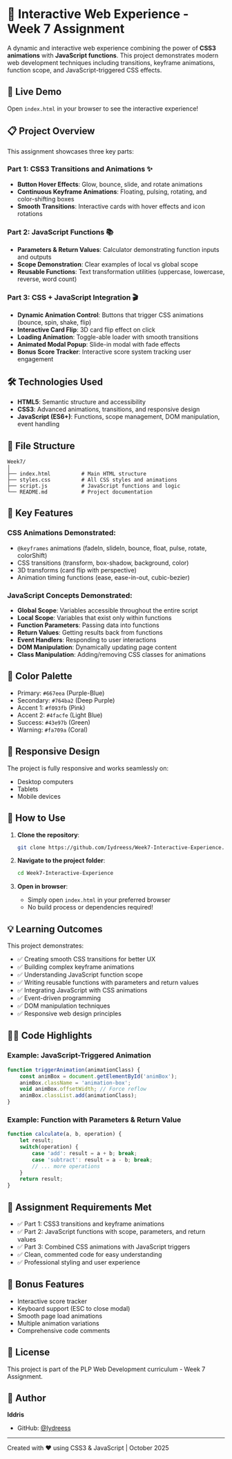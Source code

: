 # 🎨 Interactive Web Experience - Week 7 Assignment

A dynamic and interactive web experience combining the power of **CSS3 animations** with **JavaScript functions**. This project demonstrates modern web development techniques including transitions, keyframe animations, function scope, and JavaScript-triggered CSS effects.

## 🚀 Live Demo

Open `index.html` in your browser to see the interactive experience!

## 📋 Project Overview

This assignment showcases three key parts:

### Part 1: CSS3 Transitions and Animations ✨
- **Button Hover Effects**: Glow, bounce, slide, and rotate animations
- **Continuous Keyframe Animations**: Floating, pulsing, rotating, and color-shifting boxes
- **Smooth Transitions**: Interactive cards with hover effects and icon rotations

### Part 2: JavaScript Functions 📚
- **Parameters & Return Values**: Calculator demonstrating function inputs and outputs
- **Scope Demonstration**: Clear examples of local vs global scope
- **Reusable Functions**: Text transformation utilities (uppercase, lowercase, reverse, word count)

### Part 3: CSS + JavaScript Integration 🎬
- **Dynamic Animation Control**: Buttons that trigger CSS animations (bounce, spin, shake, flip)
- **Interactive Card Flip**: 3D card flip effect on click
- **Loading Animation**: Toggle-able loader with smooth transitions
- **Animated Modal Popup**: Slide-in modal with fade effects
- **Bonus Score Tracker**: Interactive score system tracking user engagement

## 🛠️ Technologies Used

- **HTML5**: Semantic structure and accessibility
- **CSS3**: Advanced animations, transitions, and responsive design
- **JavaScript (ES6+)**: Functions, scope management, DOM manipulation, event handling

## 📁 File Structure

```
Week7/
│
├── index.html          # Main HTML structure
├── styles.css          # All CSS styles and animations
├── script.js           # JavaScript functions and logic
└── README.md           # Project documentation
```

## 🎯 Key Features

### CSS Animations Demonstrated:
- `@keyframes` animations (fadeIn, slideIn, bounce, float, pulse, rotate, colorShift)
- CSS transitions (transform, box-shadow, background, color)
- 3D transforms (card flip with perspective)
- Animation timing functions (ease, ease-in-out, cubic-bezier)

### JavaScript Concepts Demonstrated:
- **Global Scope**: Variables accessible throughout the entire script
- **Local Scope**: Variables that exist only within functions
- **Function Parameters**: Passing data into functions
- **Return Values**: Getting results back from functions
- **Event Handlers**: Responding to user interactions
- **DOM Manipulation**: Dynamically updating page content
- **Class Manipulation**: Adding/removing CSS classes for animations

## 🎨 Color Palette

- Primary: `#667eea` (Purple-Blue)
- Secondary: `#764ba2` (Deep Purple)
- Accent 1: `#f093fb` (Pink)
- Accent 2: `#4facfe` (Light Blue)
- Success: `#43e97b` (Green)
- Warning: `#fa709a` (Coral)

## 📱 Responsive Design

The project is fully responsive and works seamlessly on:
- Desktop computers
- Tablets
- Mobile devices

## 🧪 How to Use

1. **Clone the repository**:
   ```bash
   git clone https://github.com/Iydreess/Week7-Interactive-Experience.git
   ```

2. **Navigate to the project folder**:
   ```bash
   cd Week7-Interactive-Experience
   ```

3. **Open in browser**:
   - Simply open `index.html` in your preferred browser
   - No build process or dependencies required!

## 💡 Learning Outcomes

This project demonstrates:
- ✅ Creating smooth CSS transitions for better UX
- ✅ Building complex keyframe animations
- ✅ Understanding JavaScript function scope
- ✅ Writing reusable functions with parameters and return values
- ✅ Integrating JavaScript with CSS animations
- ✅ Event-driven programming
- ✅ DOM manipulation techniques
- ✅ Responsive web design principles

## 👨‍💻 Code Highlights

### Example: JavaScript-Triggered Animation
```javascript
function triggerAnimation(animationClass) {
    const animBox = document.getElementById('animBox');
    animBox.className = 'animation-box';
    void animBox.offsetWidth; // Force reflow
    animBox.classList.add(animationClass);
}
```

### Example: Function with Parameters & Return Value
```javascript
function calculate(a, b, operation) {
    let result;
    switch(operation) {
        case 'add': result = a + b; break;
        case 'subtract': result = a - b; break;
        // ... more operations
    }
    return result;
}
```

## 📝 Assignment Requirements Met

- ✅ Part 1: CSS3 transitions and keyframe animations
- ✅ Part 2: JavaScript functions with scope, parameters, and return values
- ✅ Part 3: Combined CSS animations with JavaScript triggers
- ✅ Clean, commented code for easy understanding
- ✅ Professional styling and user experience

## 🌟 Bonus Features

- Interactive score tracker
- Keyboard support (ESC to close modal)
- Smooth page load animations
- Multiple animation variations
- Comprehensive code comments

## 📄 License

This project is part of the PLP Web Development curriculum - Week 7 Assignment.

## 👤 Author

**Iddris**
- GitHub: [@Iydreess](https://github.com/Iydreess)

---

Created with ❤️ using CSS3 & JavaScript | October 2025
